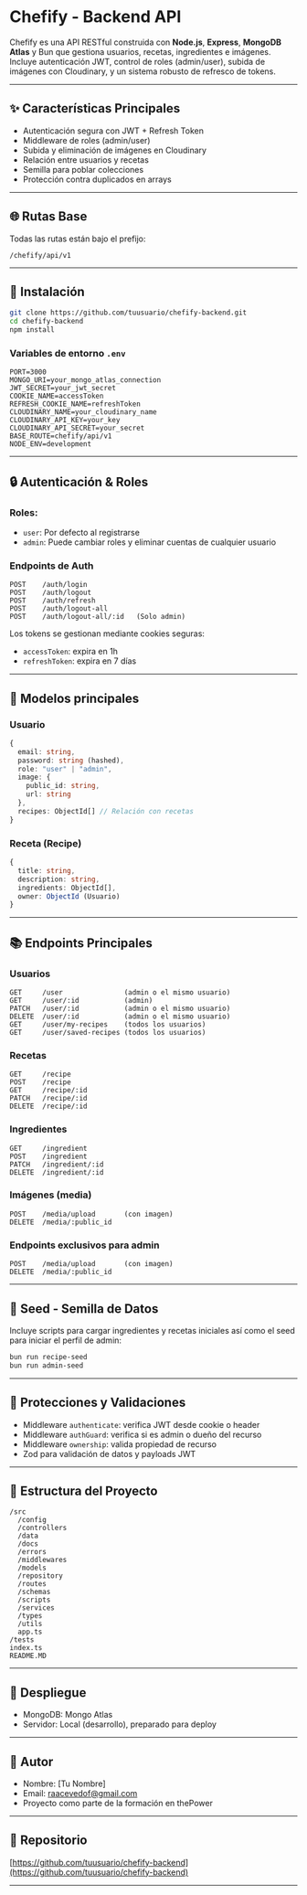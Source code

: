 # Chefify - Backend API

Chefify es una API RESTful construida con **Node.js**, **Express**, **MongoDB Atlas** y Bun que gestiona usuarios, recetas, ingredientes e imágenes. Incluye autenticación JWT, control de roles (admin/user), subida de imágenes con Cloudinary, y un sistema robusto de refresco de tokens.

---

## ✨ Características Principales

- Autenticación segura con JWT + Refresh Token
- Middleware de roles (admin/user)
- Subida y eliminación de imágenes en Cloudinary
- Relación entre usuarios y recetas
- Semilla para poblar colecciones
- Protección contra duplicados en arrays

---

## 🌐 Rutas Base

Todas las rutas están bajo el prefijo:

```
/chefify/api/v1
```

---

## 📂 Instalación

```bash
git clone https://github.com/tuusuario/chefify-backend.git
cd chefify-backend
npm install
```

### Variables de entorno `.env`

```dotenv
PORT=3000
MONGO_URI=your_mongo_atlas_connection
JWT_SECRET=your_jwt_secret
COOKIE_NAME=accessToken
REFRESH_COOKIE_NAME=refreshToken
CLOUDINARY_NAME=your_cloudinary_name
CLOUDINARY_API_KEY=your_key
CLOUDINARY_API_SECRET=your_secret
BASE_ROUTE=chefify/api/v1
NODE_ENV=development
```

---

## 🔒 Autenticación & Roles

### Roles:

- `user`: Por defecto al registrarse
- `admin`: Puede cambiar roles y eliminar cuentas de cualquier usuario

### Endpoints de Auth

```
POST    /auth/login
POST    /auth/logout
POST    /auth/refresh
POST    /auth/logout-all
POST    /auth/logout-all/:id   (Solo admin)
```

Los tokens se gestionan mediante cookies seguras:

- `accessToken`: expira en 1h
- `refreshToken`: expira en 7 días

---

## 💼 Modelos principales

### Usuario

```ts
{
  email: string,
  password: string (hashed),
  role: "user" | "admin",
  image: {
    public_id: string,
    url: string
  },
  recipes: ObjectId[] // Relación con recetas
}
```

### Receta (Recipe)

```ts
{
  title: string,
  description: string,
  ingredients: ObjectId[],
  owner: ObjectId (Usuario)
}
```

---

## 📚 Endpoints Principales

### Usuarios

```
GET     /user               (admin o el mismo usuario)
GET     /user/:id           (admin)
PATCH   /user/:id           (admin o el mismo usuario)
DELETE  /user/:id           (admin o el mismo usuario)
GET     /user/my-recipes    (todos los usuarios)
GET     /user/saved-recipes (todos los usuarios)
```

### Recetas

```
GET     /recipe
POST    /recipe
GET     /recipe/:id
PATCH   /recipe/:id
DELETE  /recipe/:id
```

### Ingredientes

```
GET     /ingredient
POST    /ingredient
PATCH   /ingredient/:id
DELETE  /ingredient/:id
```

### Imágenes (media)

```
POST    /media/upload       (con imagen)
DELETE  /media/:public_id
```

### Endpoints exclusivos para admin

```
POST    /media/upload       (con imagen)
DELETE  /media/:public_id
```

---

## 🧵 Seed - Semilla de Datos

Incluye scripts para cargar ingredientes y recetas iniciales así como el seed para iniciar el perfil de admin:

```bash
bun run recipe-seed
bun run admin-seed
```

---

## 🚫 Protecciones y Validaciones

- Middleware `authenticate`: verifica JWT desde cookie o header
- Middleware `authGuard`: verifica si es admin o dueño del recurso
- Middleware `ownership`: valida propiedad de recurso
- Zod para validación de datos y payloads JWT

---

## 📁 Estructura del Proyecto

```
/src
  /config
  /controllers
  /data
  /docs
  /errors
  /middlewares
  /models
  /repository
  /routes
  /schemas
  /scripts
  /services
  /types
  /utils
  app.ts
/tests
index.ts
README.MD
```

---

## 📍 Despliegue

- MongoDB: Mongo Atlas
- Servidor: Local (desarrollo), preparado para deploy

---

## 📅 Autor

- Nombre: \[Tu Nombre]
- Email: [raacevedof@gmail.com](mailto:raacevedof@gmail.com)
- Proyecto como parte de la formación en thePower

---

## 🔗 Repositorio

[https://github.com/tuusuario/chefify-backend](https://github.com/tuusuario/chefify-backend)

---
